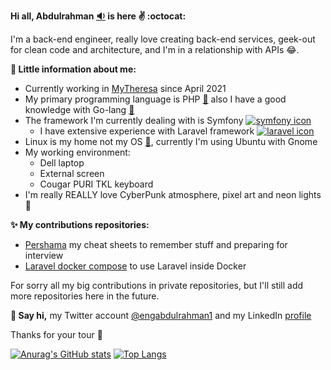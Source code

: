 **Hi all, Abdulrahman [:sound:](https://www.pronouncenames.com/search?name=abdulrahman) is here :v: :octocat:**

I'm a back-end engineer, really love creating back-end services, geek-out for clean code and architecture, and I'm in a relationship with APIs :joy:.

**:movie_camera: Little information about me:**
* Currently working in [MyTheresa](https://github.com/mytheresa) since April 2021
* My primary programming language is PHP [:elephant:](https://www.php.net/) also I have a good knowledge with Go-lang [:otter:](https://golang.org/)
* The framework I'm currently dealing with is Symfony [![symfony icon](https://symfony.com/favicons/favicon-16x16.png)](https://symfony.com/)  
   * I have extensive experience with Laravel framework [![laravel icon](https://laravel.com/img/favicon/favicon-16x16.png)](https://laravel.com/)
* Linux is my home not my OS [:penguin:](https://ubuntu.com/), currently I'm using Ubuntu with Gnome
* My working environment:
    * Dell laptop
    * External screen
    * Cougar PURI TKL keyboard
* I'm really REALLY love CyberPunk atmosphere, pixel art and neon lights :city_sunset:

**:sparkles: My contributions repositories:**
* [Pershama](https://github.com/abdulrahman19/Pershama) my cheat sheets to remember stuff and preparing for interview
* [Laravel docker compose](https://github.com/abdulrahman19/Laravel-docker-compose) to use Laravel inside Docker

For sorry all my big contributions in private repositories, but I'll still add more repositories here in the future.

**:incoming_envelope: Say hi,** my Twitter account [@engabdulrahman1](https://twitter.com/engabdulrahman1) and my LinkedIn [profile](https://www.linkedin.com/in/abdulrahman-asaad1989/)

Thanks for your tour :wave:

[![Anurag's GitHub stats](https://github-readme-stats.vercel.app/api?username=abdulrahman19&theme=algolia&show_icons=true&hide=contribs&border_color=1983e6)](https://github.com/abdulrahman19/github-readme-stats) [![Top Langs](https://github-readme-stats.vercel.app/api/top-langs/?username=abdulrahman19&layout=compact&theme=algolia&border_color=1983e6)](https://github.com/anuraghazra/github-readme-stats) 
